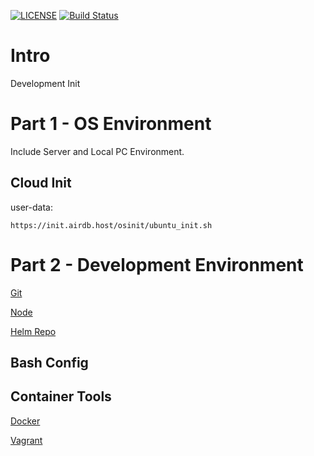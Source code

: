 [![LICENSE](https://img.shields.io/badge/license-airdb.host-blue.svg)](https://github.com/airdb)
[![Build Status](https://travis-ci.org/airdb/docker.svg?branch=master)](https://travis-ci.org/airdb/docker)

# Intro
Development Init


# Part 1 - OS Environment
Include Server and Local PC Environment.

## Cloud Init

user-data:
```
https://init.airdb.host/osinit/ubuntu_init.sh
```


# Part 2 - Development Environment

[Git](cmd/git.md)

[Node](cmd/node.md)

[Helm Repo](https://www.airdb.com/helm/)

## Bash Config

## Container Tools

[Docker](cmd/docker.md)

[Vagrant](cmd/vagrant.md)
